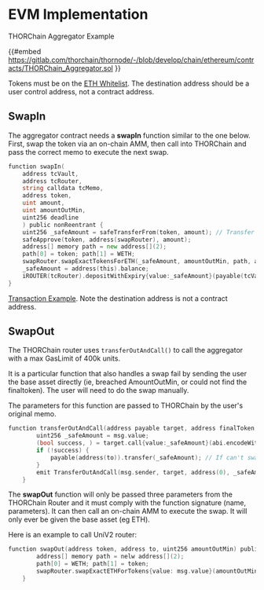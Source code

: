 # EVM Implementation

THORChain Aggregator Example

{{#embed https://gitlab.com/thorchain/thornode/-/blob/develop/chain/ethereum/contracts/THORChain_Aggregator.sol }}

Tokens must be on the [ETH Whitelist](https://gitlab.com/thorchain/thornode/-/blob/develop/docs/evm_whitelist_procedure.md#dex-token). The destination address should be a user control address, not a contract address.

## SwapIn

The aggregator contract needs a **swapIn** function similar to the one below. First, swap the token via an on-chain AMM, then call into THORChain and pass the correct memo to execute the next swap.

```go
function swapIn(
    address tcVault,
    address tcRouter,
    string calldata tcMemo,
    address token,
    uint amount,
    uint amountOutMin,
    uint256 deadline
    ) public nonReentrant {
    uint256 _safeAmount = safeTransferFrom(token, amount); // Transfer asset
    safeApprove(token, address(swapRouter), amount);
    address[] memory path = new address[](2);
    path[0] = token; path[1] = WETH;
    swapRouter.swapExactTokensForETH(_safeAmount, amountOutMin, path, address(this), deadline);
    _safeAmount = address(this).balance;
    iROUTER(tcRouter).depositWithExpiry{value:_safeAmount}(payable(tcVault), ETH, _safeAmount, tcMemo, deadline);
}
```

[Transaction Example](https://etherscan.io/tx/0x7905c41daaa214fbb3bad79ef63bb69aafcb15147f53cd9cf621d4049c2cea4d). Note the destination address is not a contract address.

## SwapOut

The THORChain router uses `transferOutAndCall()` to call the aggregator with a max GasLimit of 400k units.

It is a particular function that also handles a swap fail by sending the user the base asset directly (ie, breached AmountOutMin, or could not find the finaltoken). The user will need to do the swap manually.

The parameters for this function are passed to THORChain by the user's original memo.

```go
function transferOutAndCall(address payable target, address finalToken, address to, uint256 amountOutMin, string memory memo) public payable nonReentrant {
        uint256 _safeAmount = msg.value;
        (bool success, ) = target.call{value:_safeAmount}(abi.encodeWithSignature("swapOut(address,address,uint256)", finalToken, to, amountOutMin));
        if (!success) {
            payable(address(to)).transfer(_safeAmount); // If can't swap, just send the recipient the ETH
        }
        emit TransferOutAndCall(msg.sender, target, address(0), _safeAmount, finalToken, to, amountOutMin, memo);
    }
```

The **swapOut** function will only be passed three parameters from the THORChain Router and it must comply with the function signature (name, parameters). It can then call an on-chain AMM to execute the swap. It will only ever be given the base asset (eg ETH).

Here is an example to call UniV2 router:

```go
function swapOut(address token, address to, uint256 amountOutMin) public payable nonReentrant {
        address[] memory path = nelw address[](2);
        path[0] = WETH; path[1] = token;
        swapRouter.swapExactETHForTokens{value: msg.value}(amountOutMin, path, to, type(uint).max);
    }
```
